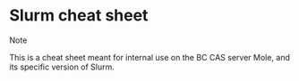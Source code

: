 # **Slurm cheat sheet**

> [!NOTE]
> This is a cheat sheet meant for internal use on the BC CAS server Mole, and its specific version of Slurm. 
